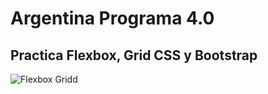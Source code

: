 # Argentina Programa 4.0

## Practica Flexbox, Grid CSS y Bootstrap

![Flexbox Gridd](https://i.ytimg.com/vi/6qko7Nbe8YA/maxresdefault.jpg)